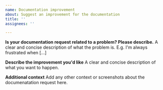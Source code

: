 ```yaml
---
name: Documentation improvement
about: Suggest an improvement for the documentation
title: ''
assignees: ''

---
```


**Is your documentation request related to a problem? Please describe.**
A clear and concise description of what the problem is. E.g. I'm always frustrated when [...]

**Describe the improvement you'd like**
A clear and concise description of what you want to happen.

**Additional context**
Add any other context or screenshots about the documenatation request here.
